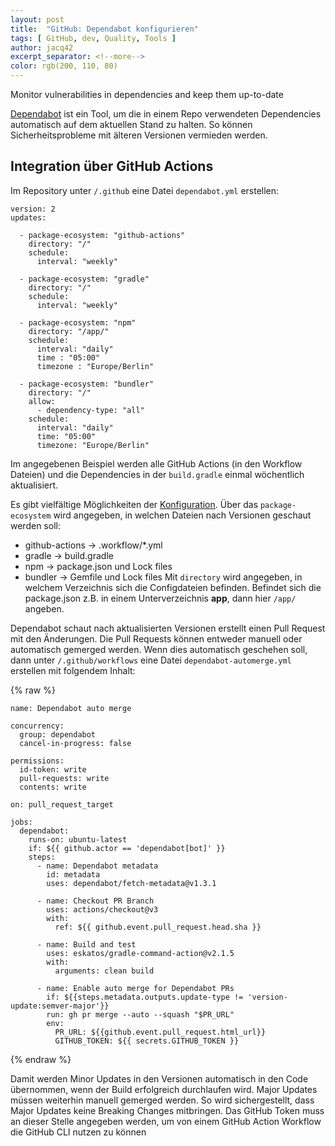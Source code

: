 ```yaml
---
layout: post
title:  "GitHub: Dependabot konfigurieren"
tags: [ GitHub, dev, Quality, Tools ]
author: jacq42
excerpt_separator: <!--more-->
color: rgb(200, 110, 80)
---
```


Monitor vulnerabilities in dependencies and keep them up-to-date

<!--more-->

[Dependabot](https://docs.github.com/en/code-security/dependabot) ist ein Tool, um die in einem Repo verwendeten Dependencies automatisch auf dem aktuellen Stand zu halten. 
So können Sicherheitsprobleme mit älteren Versionen vermieden werden.

## Integration über GitHub Actions

Im Repository unter `/.github` eine Datei `dependabot.yml` erstellen:

```
version: 2
updates:

  - package-ecosystem: "github-actions"
    directory: "/"
    schedule:
      interval: "weekly"

  - package-ecosystem: "gradle"
    directory: "/"
    schedule:
      interval: "weekly"

  - package-ecosystem: "npm"
    directory: "/app/"
    schedule:
      interval: "daily"
      time : "05:00"
      timezone : "Europe/Berlin"

  - package-ecosystem: "bundler"
    directory: "/"
    allow:
      - dependency-type: "all"
    schedule:
      interval: "daily"
      time: "05:00"
      timezone: "Europe/Berlin"
```

Im angegebenen Beispiel werden alle GitHub Actions (in den Workflow Dateien) und die Dependencies in der `build.gradle` einmal wöchentlich aktualisiert.

Es gibt vielfältige Möglichkeiten der [Konfiguration](https://docs.github.com/en/free-pro-team@latest/github/administering-a-repository/configuration-options-for-dependency-updates).
Über das `package-ecosystem` wird angegeben, in welchen Dateien nach Versionen geschaut werden soll:
* github-actions -> .workflow/*.yml
* gradle -> build.gradle
* npm -> package.json und Lock files
* bundler -> Gemfile und Lock files
Mit `directory` wird angegeben, in welchem Verzeichnis sich die Configdateien befinden. Befindet sich die package.json z.B. in einem Unterverzeichnis __app__, dann hier `/app/` angeben.

Dependabot schaut nach aktualisierten Versionen erstellt einen Pull Request mit den Änderungen.
Die Pull Requests können entweder manuell oder automatisch gemerged werden. Wenn dies automatisch geschehen soll, dann unter `/.github/workflows` eine Datei `dependabot-automerge.yml` erstellen mit folgendem Inhalt:

{% raw %}
```
name: Dependabot auto merge

concurrency:
  group: dependabot
  cancel-in-progress: false

permissions:
  id-token: write
  pull-requests: write
  contents: write

on: pull_request_target

jobs:
  dependabot:
    runs-on: ubuntu-latest
    if: ${{ github.actor == 'dependabot[bot]' }}
    steps:
      - name: Dependabot metadata
        id: metadata
        uses: dependabot/fetch-metadata@v1.3.1

      - name: Checkout PR Branch
        uses: actions/checkout@v3
        with:
          ref: ${{ github.event.pull_request.head.sha }}

      - name: Build and test
        uses: eskatos/gradle-command-action@v2.1.5
        with:
          arguments: clean build
          
      - name: Enable auto merge for Dependabot PRs
        if: ${{steps.metadata.outputs.update-type != 'version-update:semver-major'}}
        run: gh pr merge --auto --squash "$PR_URL"
        env:
          PR_URL: ${{github.event.pull_request.html_url}}
          GITHUB_TOKEN: ${{ secrets.GITHUB_TOKEN }}
```
{% endraw %}

Damit werden Minor Updates in den Versionen automatisch in den Code übernommen, wenn der Build erfolgreich durchlaufen wird. Major Updates müssen weiterhin manuell gemerged werden. So wird sichergestellt, dass Major Updates keine Breaking Changes mitbringen.
Das GitHub Token muss an dieser Stelle angegeben werden, um von einem GitHub Action Workflow die GitHub CLI nutzen zu können
